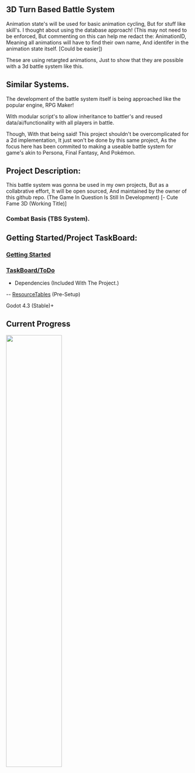 ## 3D Turn Based Battle System

Animation state's will be used for basic animation cycling, But for stuff like skill's. I thought about using the database approach! (This may not need to be enforced, But commenting on this can help me redact the: AnimationID, Meaning all animations will have to find their own name, And identifer in the animation state itself. [Could be easier])




These are using retargted animations, Just to show that they are possible with a 3d battle system like this.

## Similar Systems. 

The development of the battle system itself is being approached like the popular engine, RPG Maker!

With modular script's to allow inheritance to battler's and reused data/ai/functionality with all players in battle.

Though, With that being said! This project shouldn't be overcomplicated for a 2d implementation, It just won't be done by this same project, As the focus here has been commited to making a useable battle system for game's akin to Persona, Final Fantasy, And Pokémon.

## Project Description:
This battle system was gonna be used in my own projects, But as a collabrative effort, It will be open sourced, And maintained by the owner of this github repo. (The Game In Question Is Still In Development) [- Cute Fame 3D (Working Title)]

### Combat Basis (TBS System).

## Getting Started/Project TaskBoard:

### [Getting Started](https://github.com/Cute-Fame-Studio/3D-TurnBasedCombat/blob/3a52040dce2baa93689853395029f7fb2f1c978d/gettingstarted.md)
### [TaskBoard/ToDo](https://github.com/orgs/Cute-Fame-Studio/projects/2)

- Dependencies (Included With The Project.)

-- [ResourceTables](https://github.com/don-tnowe/godot-resources-as-sheets-plugin) (Pre-Setup)


Godot 4.3 (Stable)+

## Current Progress
<img src="https://github.com/user-attachments/assets/df5e2b88-03ee-42b5-90db-7724e2879f78" width=55% height=55%>
